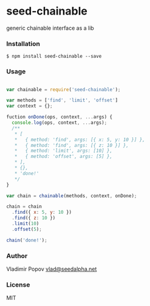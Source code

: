 # seed-chainable

generic chainable interface as a lib

### Installation

    $ npm install seed-chainable --save

### Usage

```javascript

var chainable = require('seed-chainable');

var methods = ['find', 'limit', 'offset']
var context = {};

fuction onDone(ops, context, ...args) {
  console.log(ops, context, ...args);
  /**
   * [
   *   { method: 'find', args: [{ x: 5, y: 10 }] },
   *   { method: 'find', args: [{ z: 10 }] },
   *   { method: 'limit', args: [10] },
   *   { method: 'offset', args: [5] },
   * ],
   * {},
   * 'done!'
   */
}

var chain = chainable(methods, context, onDone);

chain = chain
  .find({ x: 5, y: 10 })
  .find({ z: 10 })
  .limit(10)
  .offset(5);

chain('done!');
```

### Author

Vladimir Popov <vlad@seedalpha.net>

### License

MIT